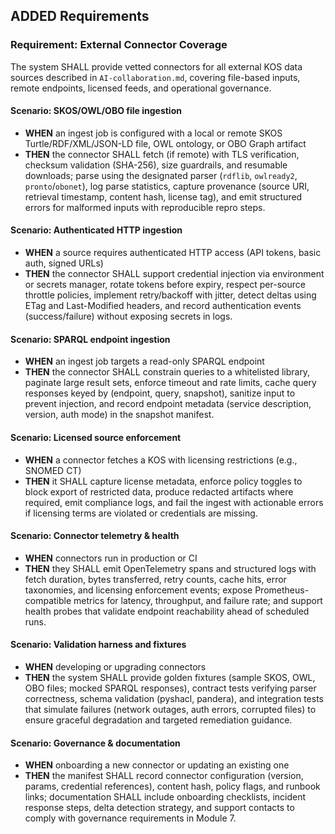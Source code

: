 ## ADDED Requirements

### Requirement: External Connector Coverage

The system SHALL provide vetted connectors for all external KOS data sources described in `AI-collaboration.md`, covering file-based inputs, remote endpoints, licensed feeds, and operational governance.

#### Scenario: SKOS/OWL/OBO file ingestion

- **WHEN** an ingest job is configured with a local or remote SKOS Turtle/RDF/XML/JSON-LD file, OWL ontology, or OBO Graph artifact
- **THEN** the connector SHALL fetch (if remote) with TLS verification, checksum validation (SHA-256), size guardrails, and resumable downloads; parse using the designated parser (`rdflib`, `owlready2`, `pronto`/`obonet`), log parse statistics, capture provenance (source URI, retrieval timestamp, content hash, license tag), and emit structured errors for malformed inputs with reproducible repro steps.

#### Scenario: Authenticated HTTP ingestion

- **WHEN** a source requires authenticated HTTP access (API tokens, basic auth, signed URLs)
- **THEN** the connector SHALL support credential injection via environment or secrets manager, rotate tokens before expiry, respect per-source throttle policies, implement retry/backoff with jitter, detect deltas using ETag and Last-Modified headers, and record authentication events (success/failure) without exposing secrets in logs.

#### Scenario: SPARQL endpoint ingestion

- **WHEN** an ingest job targets a read-only SPARQL endpoint
- **THEN** the connector SHALL constrain queries to a whitelisted library, paginate large result sets, enforce timeout and rate limits, cache query responses keyed by (endpoint, query, snapshot), sanitize input to prevent injection, and record endpoint metadata (service description, version, auth mode) in the snapshot manifest.

#### Scenario: Licensed source enforcement

- **WHEN** a connector fetches a KOS with licensing restrictions (e.g., SNOMED CT)
- **THEN** it SHALL capture license metadata, enforce policy toggles to block export of restricted data, produce redacted artifacts where required, emit compliance logs, and fail the ingest with actionable errors if licensing terms are violated or credentials are missing.

#### Scenario: Connector telemetry & health

- **WHEN** connectors run in production or CI
- **THEN** they SHALL emit OpenTelemetry spans and structured logs with fetch duration, bytes transferred, retry counts, cache hits, error taxonomies, and licensing enforcement events; expose Prometheus-compatible metrics for latency, throughput, and failure rate; and support health probes that validate endpoint reachability ahead of scheduled runs.

#### Scenario: Validation harness and fixtures

- **WHEN** developing or upgrading connectors
- **THEN** the system SHALL provide golden fixtures (sample SKOS, OWL, OBO files; mocked SPARQL responses), contract tests verifying parser correctness, schema validation (pyshacl, pandera), and integration tests that simulate failures (network outages, auth errors, corrupted files) to ensure graceful degradation and targeted remediation guidance.

#### Scenario: Governance & documentation

- **WHEN** onboarding a new connector or updating an existing one
- **THEN** the manifest SHALL record connector configuration (version, params, credential references), content hash, policy flags, and runbook links; documentation SHALL include onboarding checklists, incident response steps, delta detection strategy, and support contacts to comply with governance requirements in Module 7.

